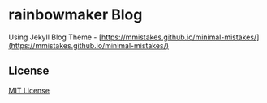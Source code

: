 # rainbowmaker Blog

Using Jekyll Blog Theme - [https://mmistakes.github.io/minimal-mistakes/](https://mmistakes.github.io/minimal-mistakes/)

## License

[MIT License](https://github.com/faith20/faith20.github.io/blob/master/LICENSE)
